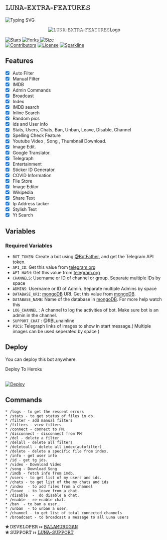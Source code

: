 ## 𝙻𝚄𝙽𝙰-𝙴𝚇𝚃𝚁𝙰-𝙵𝙴𝙰𝚃𝚄𝚁𝙴𝚂
 ![Typing SVG](https://readme-typing-svg.herokuapp.com/?lines=𝚆𝙴𝙻𝙲𝙾𝙼𝙴+𝚃𝙾+𝙻𝚄𝙽𝙰-𝙱𝙾𝚃𝚂!;𝙲𝚁𝙴𝙰𝚃𝙴𝙳+𝙱𝚈+𝙱𝙰𝙻𝙰𝙼𝚄𝚁𝚄𝙶𝙰𝙽!)
<p align="center">
  <img src="https://telegra.ph/file/28c3d6a3a6f8a372a9c21.jpg" alt="𝙻𝚄𝙽𝙰-𝙴𝚇𝚃𝚁𝙰-𝙵𝙴𝙰𝚃𝚄𝚁𝙴𝚂Logo">
</p>

[![Stars](https://img.shields.io/github/stars/BalamuruganDV/LUNA-XTRA-FEATURE?style=flat-square&color=pink)](https://github.com/BalamuruganDV/LUNA-XTRA-FEATURE/stargazers)
[![Forks](https://img.shields.io/github/forks/BalamuruganDV/LUNA-XTRA-FEATURE?style=flat-square&color=pink)](https://github.com/BalamuruganDV/LUNA-XTRA-FEATURE/fork)
[![Size](https://img.shields.io/github/repo-size/BalamuruganDV/LUNA-XTRA-FEATURE?style=flat-square&color=pink)](https://github.com//BalamuruganDV/LUNA-XTRA-FEATURE)      
[![Contributors](https://img.shields.io/github/contributors/BalamuruganDV/LUNA-XTRA-FEATURE?style=flat-square&color=pink)](https://github.com/BalamuruganDV/LUNA-XTRA-FEATURE/graphs/contributors)
[![License](https://img.shields.io/badge/License-AGPL-red)](https://github.com/BalamuruganDV/LUNA-XTRA-FEATURE/blob/main/LICENSE)
[![Sparkline](https://stars.medv.io/BalamuruganDV/LUNA-XTRA-FEATURE.svg)](https://stars.medv.io/BalamuruganDV/LUNA-XTRA-FEATURE)


## Features

- [x] Auto Filter
- [x] Manual Filter
- [x] IMDB
- [x] Admin Commands
- [x] Broadcast
- [x] Index
- [x] IMDB search
- [x] Inline Search
- [x] Random pics
- [x] ids and User info 
- [x] Stats, Users, Chats, Ban, Unban, Leave, Disable, Channel
- [x] Spelling Check Feature
- [x] Youtube Video , Song , Thumbnail Download.
- [x] Image Edit.
- [x] Google Translator.
- [x] Telegraph
- [x] Entertainment
- [x] Sticker ID Generator
- [x] COVID Information
- [x] File Store
- [X] Image Editor
- [x] Wikipedia
- [x] Share Text
- [x] Ip Address tacker
- [x] Stylish Text
- [x] Yt Search

## Variables

### Required Variables
* `BOT_TOKEN`: Create a bot using [@BotFather](https://telegram.dog/BotFather), and get the Telegram API token.
* `API_ID`: Get this value from [telegram.org](https://my.telegram.org/apps)
* `API_HASH`: Get this value from [telegram.org](https://my.telegram.org/apps)
* `CHANNELS`: Username or ID of channel or group. Separate multiple IDs by space
* `ADMINS`: Username or ID of Admin. Separate multiple Admins by space
* `DATABASE_URI`: [mongoDB](https://www.mongodb.com) URI. Get this value from [mongoDB](https://www.mongodb.com).
* `DATABASE_NAME`: Name of the database in [mongoDB](https://www.mongodb.com). For more help watch this 
* `LOG_CHANNEL` : A channel to log the activities of bot. Make sure bot is an admin in the channel.
* `SUPPORT_CHAT` : @RBLunainline
* `PICS`: Telegraph links of images to show in start message.( Multiple images can be used seperated by space )

## Deploy
You can deploy this bot anywhere.


<summary>Deploy To Heroku</summary>
<br>
<p>
<a href="https://heroku.com/deploy?template=https://github.com/BalamuruganDV/LUNA-XTRA-FEATURE">
  <img src="https://www.herokucdn.com/deploy/button.svg" alt="Deploy">
</a>
</p>

## Commands
```
* /logs - to get the rescent errors
* /stats - to get status of files in db.
* /filter - add manual filters
* /filters - view filters
* /connect - connect to PM.
* /disconnect - disconnect from PM
* /del - delete a filter
* /delall - delete all filters
* /deleteall - delete all index(autofilter)
* /delete - delete a specific file from index.
* /info - get user info
* /id - get tg ids.
* /video - Download Video
* /song - Download Song
* /imdb - fetch info from imdb.
* /users - to get list of my users and ids.
* /chats - to get list of the my chats and ids 
* /index  - to add files from a channel
* /leave  - to leave from a chat.
* /disable  -  do disable a chat.
* /enable - re-enable chat.
* /ban  - to ban a user.
* /unban  - to unban a user.
* /channel - to get list of total connected channels
* /broadcast - to broadcast a message to all Luna users
```

<b>✮ 𝙳𝙴𝚅𝙴𝙻𝙾𝙿𝙴𝚁 ›› [𝙱𝙰𝙻𝙰𝙼𝚄𝚁𝚄𝙶𝙰𝙽](https://t.me/balaSMURUGAN)</b>                                                                                                                                                                                     
<b>✮ 𝚂𝚄𝙿𝙿𝙾𝚁𝚃 ›› [𝙻𝚄𝙽𝙰-𝚂𝚄𝙿𝙿𝙾𝚁𝚃](https://t.me/LunaSupports)</b>
